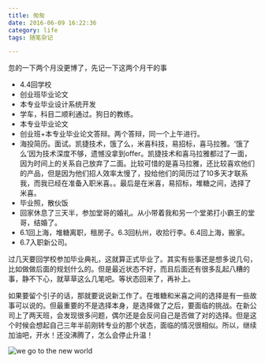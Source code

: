 ```yaml
---
title: 匆匆
date: 2016-06-09 16:22:36
category: life
tags: 随笔杂记

---
```




忽的一下两个月没更博了，先记一下这两个月干的事

- 4.4回学校
- 创业班毕业论文
- 本专业毕业设计系统开发
- 学车，科目二顺利通过。狗日的教练。
- 本专业毕业论文
- 创业班+本专业毕业论文答辩。两个答辩，同一个上午进行。
- 海投简历。面试。凯捷技术，饿了么，米喜科技，易招标，喜马拉雅。‘饿了么’因为技术深度不够，遗憾没拿到offer。凯捷技术和喜马拉雅都过了一面，因为时间上的关系自己放弃了二面。比较可惜的是喜马拉雅，还比较喜欢他们的产品，但是因为他们招人效率太慢了，投给他们的简历过了10多天才联系我，而我已经在准备入职米喜。。最后是在米喜，易招标，堆糖之间，选择了米喜。
- 毕业照，散伙饭
- 回家休息了三天半，参加堂哥的婚礼。从小带着我和另一个堂弟打小霸王的堂哥，结婚了。
- 6.1回上海，堆糖离职，租房子。6.3回杭州，收拾行李。6.4回上海，搬家。
- 6.7入职新公司。


过几天要回学校参加毕业典礼，这就算正式毕业了。其实有些事还是想多说几句，比如做做后面的规划什么的。但是最近状态不好，而且后面还有很多乱起八糟的事，静不下心，就草草这么几笔吧。等状态回来了，再补上。

如果要留个引子的话，那就要说说新工作了。在堆糖和米喜之间的选择是有一些故事可以说的。但最重要的不是选择本身，是选择做了之后，要面临的挑战。在新公司上了两天班，会发现很多问题，偶尔还是会反问自己是否做了对的选择。但是这个时候会想起自己三年半前刚转专业的那个状态，面临的情况很相似。所以，继续加油吧，开水！还没沸腾了，怎么会停止升温！
 

![we go to the new world](http://7xsrzn.com1.z0.glb.clouddn.com/newword.jpg)

<!--more-->





